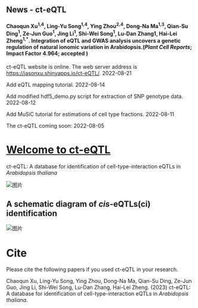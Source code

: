 ## News - ct-eQTL

#### Chaoqun Xu<sup>1,4</sup>, Ling-Yu Song<sup>1,4</sup>, Ying Zhou<sup>2,4</sup>, Dong-Na Ma<sup>1,3</sup>, Qian-Su Ding<sup>1</sup>, Ze-Jun Guo<sup>1</sup>, Jing Li<sup>1</sup>, Shi-Wei Song<sup>1</sup>, Lu-Dan Zhang1, Hai-Lei Zheng<sup>1,*</sup>. Integration of eQTL and GWAS analysis uncovers a genetic regulation of natural ionomic variation in Arabidopsis.(*Plant Cell Reports*; Impact Factor 4.964; **accepted** )

ct-eQTL website is online. The web server address is https://jasonxu.shinyapps.io/ct-eQTL/. 2022-08-21

Add eQTL mapping tutorial. 2022-08-14

Add modified hdf5_demo.py script for extraction of SNP genotype data. 2022-08-12

Add MuSiC tutorial for estimations of cell type fractions. 2022-08-11

The ct-eQTL coming soon: 2022-08-05 


# [Welcome to ct-eQTL](https://jasonxu.shinyapps.io/ct-eQTL)
ct-eQTL: A database for identification of cell-type-interaction eQTLs in *Arabidopsis thaliana*

![图片](https://user-images.githubusercontent.com/11934986/185778866-bf5f97b4-a848-4602-af3a-9e1f52730992.png)


## A schematic diagram of *cis*-eQTLs(ci) identification
![图片](https://user-images.githubusercontent.com/11934986/183028468-17ad674b-7445-4cf4-a30a-3c1d27ccaa3a.png)




# Cite
Please cite the following papers if you used ct-eQTL in your research.  

Chaoqun Xu, Ling-Yu Song, Ying Zhou, Dong-Na Ma, Qian-Su Ding, Ze-Jun Guo, Jing Li, Shi-Wei Song, Lu-Dan Zhang, Hai-Lei Zheng. (2023) ct-eQTL: A database for identification of cell-type-interaction eQTLs in *Arabidopsis thaliana*.

